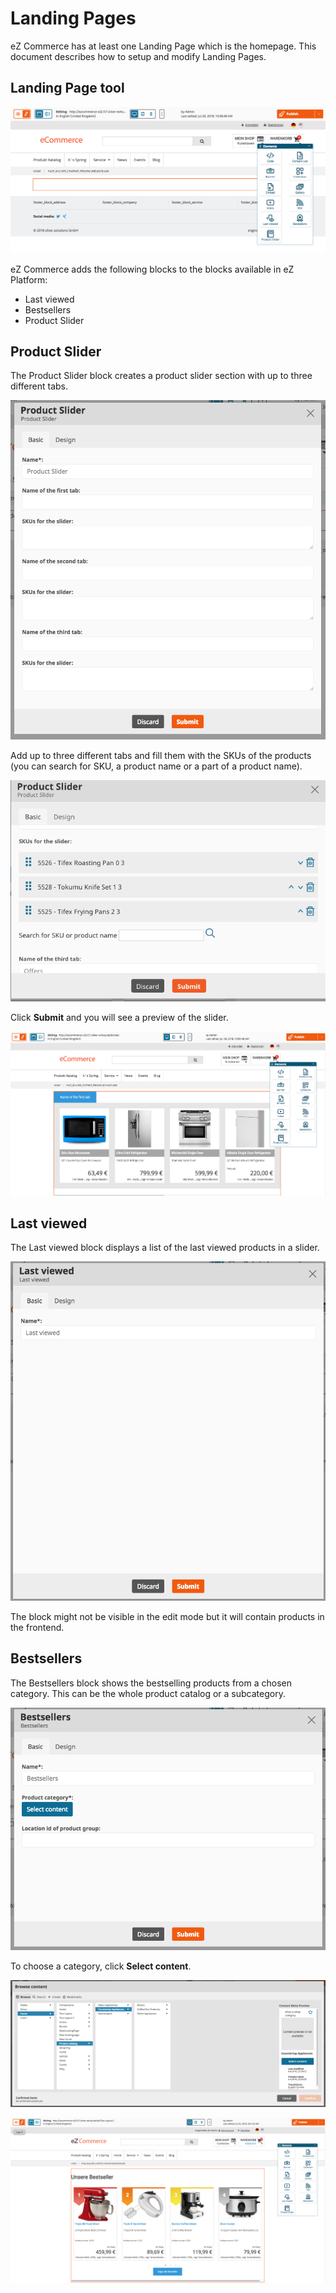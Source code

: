 # Landing Pages

eZ Commerce has at least one Landing Page which is the homepage. This document describes how to setup and modify Landing Pages. 

## Landing Page tool

![](img/landingpage_tool.png)

eZ Commerce adds the following blocks to the blocks available in eZ Platform:

- Last viewed
- Bestsellers
- Product Slider

## Product Slider

The Product Slider block creates a product slider section with up to three different tabs.

![](img/product_slider.png)

Add up to three different tabs and fill them with the SKUs of the products (you can search for SKU, a product name or a part of a product name).

![](img/product_slider_basic.png)

Click **Submit** and you will see a preview of the slider.

![](img/product_slider_preview.png)

## Last viewed

The Last viewed block displays a list of the last viewed products in a slider.

![](img/slider_block_view.png)

The block might not be visible in the edit mode but it will contain products in the frontend.

## Bestsellers

The Bestsellers block shows the bestselling products from a chosen category. This can be the whole product catalog or a subcategory.

![](img/bestsellers_slider.png)

To choose a category, click **Select content**.

![](img/bestsellers_categories.png)

![](img/bestsellers_preview.png)
